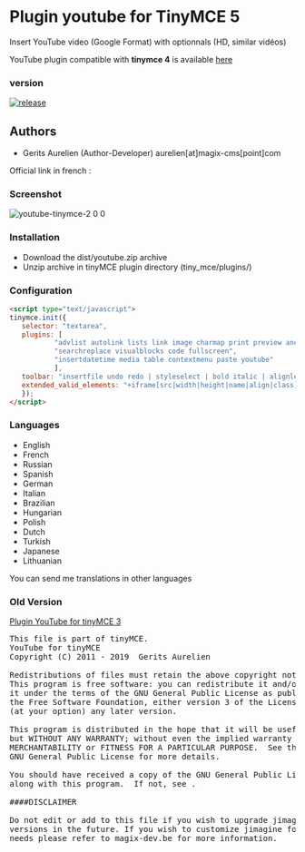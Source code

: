 Plugin youtube for TinyMCE 5
======================

Insert YouTube video (Google Format) with optionnals (HD, similar vidéos)

YouTube plugin compatible with **tinymce 4** is available [here](https://github.com/gtraxx/tinymce-plugin-youtube/tree/tinymce4)

### version 

[![release](https://img.shields.io/github/release/gtraxx/tinymce-plugin-youtube.svg)](https://github.com/gtraxx/tinymce-plugin-youtube/releases/latest)


Authors
-------

 * Gerits Aurelien (Author-Developer) aurelien[at]magix-cms[point]com

Official link in french :

### Screenshot

![youtube-tinymce-2 0 0](https://cloud.githubusercontent.com/assets/356674/17137863/b977bf00-533d-11e6-9070-426c5131f75a.png)

### Installation
 * Download the dist/youtube.zip archive
 * Unzip archive in tinyMCE plugin directory (tiny_mce/plugins/)

### Configuration
 ```html
<script type="text/javascript">
tinymce.init({
	selector: "textarea",
	plugins: [
			"advlist autolink lists link image charmap print preview anchor",
			"searchreplace visualblocks code fullscreen",
			"insertdatetime media table contextmenu paste youtube"
			],
	toolbar: "insertfile undo redo | styleselect | bold italic | alignleft aligncenter alignright alignjustify | bullist numlist outdent indent | link image| youtube",
	extended_valid_elements: "+iframe[src|width|height|name|align|class]",
	});
</script>
```

### Languages
 * English
 * French
 * Russian
 * Spanish
 * German
 * Italian
 * Brazilian
 * Hungarian
 * Polish
 * Dutch
 * Turkish
 * Japanese
 * Lithuanian
 
 You can send me translations in other languages
 
### Old Version

[Plugin YouTube for tinyMCE 3](http://magix-cjquery.com/post/2012/05/11/plugin-youtube-v1.4-pour-tinyMCE)

<pre>
This file is part of tinyMCE.
YouTube for tinyMCE
Copyright (C) 2011 - 2019  Gerits Aurelien <aurelien[at]magix-cms[dot]com>

Redistributions of files must retain the above copyright notice.
This program is free software: you can redistribute it and/or modify
it under the terms of the GNU General Public License as published by
the Free Software Foundation, either version 3 of the License, or
(at your option) any later version.

This program is distributed in the hope that it will be useful,
but WITHOUT ANY WARRANTY; without even the implied warranty of
MERCHANTABILITY or FITNESS FOR A PARTICULAR PURPOSE.  See the
GNU General Public License for more details.

You should have received a copy of the GNU General Public License
along with this program.  If not, see .

####DISCLAIMER

Do not edit or add to this file if you wish to upgrade jimagine to newer
versions in the future. If you wish to customize jimagine for your
needs please refer to magix-dev.be for more information.
</pre>
